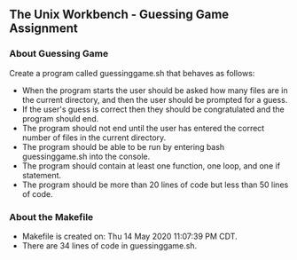 ## The Unix Workbench - Guessing Game Assignment
### About Guessing Game
Create a program called guessinggame.sh that behaves as follows:
- When the program starts the user should be asked how many files are in the current directory, and then the user should be prompted for a guess.
- If the user's guess is correct then they should be congratulated and the program should end.
- The program should not end until the user has entered the correct number of files in the current directory.
- The program should be able to be run by entering bash guessinggame.sh into the console.
- The program should contain at least one function, one loop, and one if statement.
- The program should be more than 20 lines of code but less than 50 lines of code.
  

### About the Makefile
- Makefile is created on:  Thu 14 May 2020 11:07:39 PM CDT.
- There are 34 lines of code in guessinggame.sh.
  


